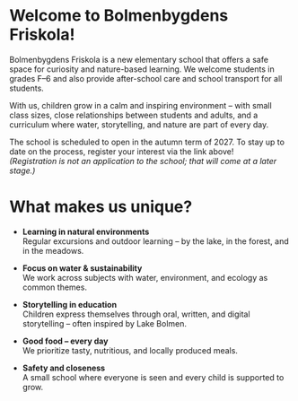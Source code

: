---
---

# Welcome to Bolmenbygdens Friskola!

Bolmenbygdens Friskola is a new elementary school that offers a safe space for curiosity and nature-based learning. We welcome students in grades F–6 and also provide after-school care and school transport for all students.

With us, children grow in a calm and inspiring environment – with small class sizes, close relationships between students and adults, and a curriculum where water, storytelling, and nature are part of every day.

The school is scheduled to open in the autumn term of 2027. To stay up to date on the process, register your interest via the link above!  
*(Registration is not an application to the school; that will come at a later stage.)*

# What makes us unique?
- **Learning in natural environments**    
    Regular excursions and outdoor learning – by the lake, in the forest, and in the meadows.

- **Focus on water & sustainability**    
We work across subjects with water, environment, and ecology as common themes.

- **Storytelling in education**    
Children express themselves through oral, written, and digital storytelling – often inspired by Lake Bolmen.

- **Good food – every day**    
We prioritize tasty, nutritious, and locally produced meals.

- **Safety and closeness**    
A small school where everyone is seen and every child is supported to grow.
